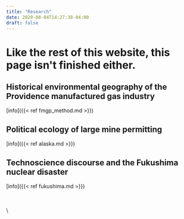 ```yaml
---
title: "Research"
date: 2020-08-04T14:27:38-04:00
draft: false
---
```

# Like the rest of this website, this page isn't finished either.

## Historical environmental geography of the Providence manufactured gas industry

[info]({{< ref fmgp_method.md >}})

## Political ecology of large mine permitting

[info]({{< ref alaska.md >}})


## Technoscience discourse and the Fukushima nuclear disaster


[info]({{< ref fukushima.md >}})

\
\
\
